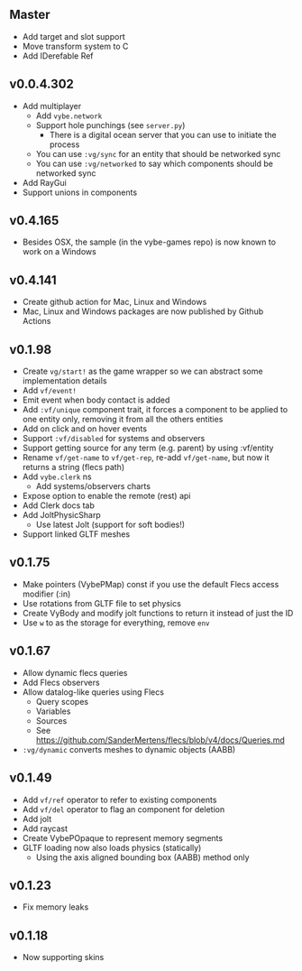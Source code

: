## Master

- Add target and slot support
- Move transform system to C
- Add IDerefable Ref

## v0.0.4.302

- Add multiplayer
  - Add `vybe.network`
  - Support hole punchings (see `server.py`)
    - There is a digital ocean server that you can use to initiate the process
  - You can use `:vg/sync` for an entity that should be networked sync
  - You can use `:vg/networked` to say which components should be networked sync
- Add RayGui
- Support unions in components

## v0.4.165

- Besides OSX, the sample (in the vybe-games repo) is now known to work on a Windows

## v0.4.141

- Create github action for Mac, Linux and Windows
- Mac, Linux and Windows packages are now published by Github Actions

## v0.1.98

- Create `vg/start!` as the game wrapper so we can abstract some implementation details
- Add `vf/event!`
- Emit event when body contact is added
- Add `:vf/unique` component trait, it forces a component to be applied to one entity
  only, removing it from all the others entities
- Add on click and on hover events
- Support `:vf/disabled` for systems and observers
- Support getting source for any term (e.g. parent) by using :vf/entity
- Rename `vf/get-name` to `vf/get-rep`, re-add `vf/get-name`, but now it returns a string (flecs path)
- Add `vybe.clerk` ns
  - Add systems/observers charts
- Expose option to enable the remote (rest) api
- Add Clerk docs tab
- Add JoltPhysicSharp
  - Use latest Jolt (support for soft bodies!)
- Support linked GLTF meshes

## v0.1.75

- Make pointers (VybePMap) const if you use the default Flecs access modifier (:in)
- Use rotations from GLTF file to set physics
- Create VyBody and modify jolt functions to return it instead of just the ID
- Use `w` to as the storage for everything, remove `env`

## v0.1.67

- Allow dynamic flecs queries
- Add Flecs observers
- Allow datalog-like queries using Flecs
  - Query scopes
  - Variables
  - Sources
  - See https://github.com/SanderMertens/flecs/blob/v4/docs/Queries.md
- `:vg/dynamic` converts meshes to dynamic objects (AABB)

## v0.1.49

- Add `vf/ref` operator to refer to existing components
- Add `vf/del` operator to flag an component for deletion
- Add jolt
- Add raycast
- Create VybePOpaque to represent memory segments
- GLTF loading now also loads physics (statically)
  - Using the axis aligned bounding box (AABB) method only

## v0.1.23

- Fix memory leaks

## v0.1.18

- Now supporting skins
